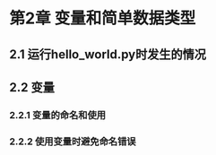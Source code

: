 # 第2章 变量和简单数据类型

## 2.1 运行hello_world.py时发生的情况

## 2.2 变量

### 2.2.1 变量的命名和使用

### 2.2.2 使用变量时避免命名错误



